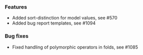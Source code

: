 <!-- NOTE:
     Release notes for unreleased changes go here, following this format:

        ### Features

         * Change description, see #123

        ### Bug fixes

         * Some bug fix, see #124

     DO NOT LEAVE A BLANK LINE BELOW THIS PREAMBLE -->
### Features

   * Added sort-distinction for model values, see #570
   * Added bug report templates, see #1094

### Bug fixes

   * Fixed handling of polymorphic operators in folds, see #1085
